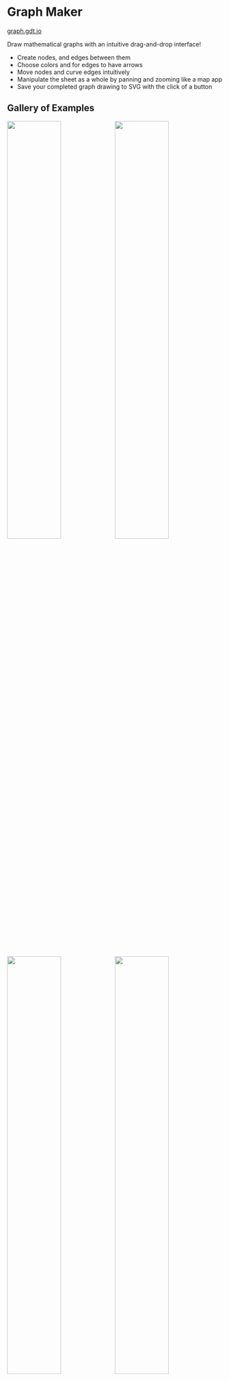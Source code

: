 # Graph Maker

[graph.gdt.io](http://graph.gdt.io/)

Draw mathematical graphs with an intuitive drag-and-drop interface!

- Create nodes, and edges between them
- Choose colors and for edges to have arrows
- Move nodes and curve edges intuitively
- Manipulate the sheet as a whole by panning and zooming like a map app
- Save your completed graph drawing to SVG with the click of a button

## Gallery of Examples

  <img src="https://github.com/gdtoprak/graph-maker/blob/master/gallery/graph-k8.png" width="50%"
/><img src="https://github.com/gdtoprak/graph-maker/blob/master/gallery/graph-loops.png" width="50%"
/><img src="https://github.com/gdtoprak/graph-maker/blob/master/gallery/graph-icosahedron.png" width="50%"
/><img src="https://github.com/gdtoprak/graph-maker/blob/master/gallery/graph-leaf.png" width="50%"
/><img src="https://github.com/gdtoprak/graph-maker/blob/master/gallery/graph-cayley.png" width="50%"
/><img src="https://github.com/gdtoprak/graph-maker/blob/master/gallery/graph-colors.png" width="50%"
/>
